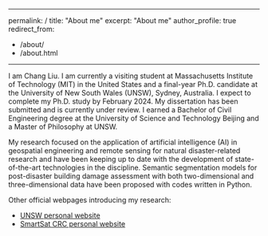  ---
permalink: /
title: "About me"
excerpt: "About me"
author_profile: true
redirect_from: 
  - /about/
  - /about.html
---

I am Chang Liu. I am currently a visiting student at Massachusetts Institute of Technology (MIT) in the United States and a final-year Ph.D. candidate at the University of New South Wales (UNSW), Sydney, Australia. I expect to complete my Ph.D. study by February 2024. My dissertation has been submitted and is currently under review. I earned a Bachelor of Civil Engineering degree at the University of Science and Technology Beijing and a Master of Philosophy at UNSW.

My research focused on the application of artificial intelligence (AI) in geospatial engineering and remote sensing for natural disaster-related research and have been keeping up to date with the development of state-of-the-art technologies in the discipline. Semantic segmentation models for post-disaster building damage assessment with both two-dimensional and three-dimensional data have been proposed with codes written in Python.

Other official webpages introducing my research:
* [UNSW personal website](https://www.unsw.edu.au/staff/chang-liu)
* [SmartSat CRC personal website](https://smartsatcrc.com/students/chang-liu/)
